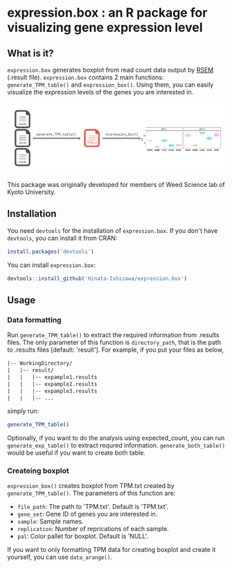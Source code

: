 # expression.box : an R package for visualizing gene expression level

## What is it?
`expression.box` generates boxplot from read count data output by [RSEM](https://github.com/deweylab/RSEM) (.result file). 
`expression.box` contains 2 main functions: `generate_TPM_table()` and `expression_box()`. 
Using them, you can easily visualize the expression levels of the genes you are interested in.

<img src="image/overall2.png" alt="what this package can do" width=1000>

This package was originally developed for members of Weed Science lab of Kyoto University.

## Installation
You need `devtools` for the installation of `expression.box`. 
If you don't have `devtools`, you can install it from CRAN:

```R
install.packages('devtools')
```

You can install `expression.box`:

```R
devtools::install_github('Hinata-Ishizawa/expression.box')
```

## Usage
### Data formatting
Run `generate_TPM_table()` to extract the required information from .results files. The only parameter of this function is `directory_path`, that is the path to .results files [default: 'result']. 
For example, if you put your files as below,

```
|-- WorkingDirectory/
|   |-- result/
|   |   |-- expample1.results
|   |   |-- expample2.results
|   |   |-- expample3.results
|   |   |-- ...
```

simply run:

```R
generate_TPM_table()
```

Optionally, if you want to do the analysis using expected_count, you can run `generate_exp_table()` to extract requred information. 
`generate_both_table()` would be useful if you want to create both table.

### Createing boxplot
`expression_box()` creates boxplot from TPM.txt created by `generate_TPM_table()`. The parameters of this function are:
- `file_path`: The path to 'TPM.txt'. Default is 'TPM.txt'.
- `gene_set`: Gene ID of genes you are interested in.
- `sample`: Sample names.
- `replication`: Number of reprications of each sample.
- `pal`: Color pallet for boxplot. Default is 'NULL'.

If you want to only formatting TPM data for creating boxplot and create it yourself, you can use `data_arange()`.
